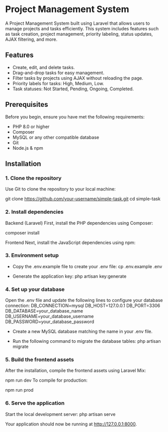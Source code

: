 # Project Management System

A Project Management System built using Laravel that allows users to manage projects and tasks efficiently. This system includes features such as task creation, project management, priority labeling, status updates, AJAX filtering, and more.

## Features
- Create, edit, and delete tasks.
- Drag-and-drop tasks for easy management.
- Filter tasks by projects using AJAX without reloading the page.
- Priority labels for tasks: High, Medium, Low.
- Task statuses: Not Started, Pending, Ongoing, Completed.

## Prerequisites

Before you begin, ensure you have met the following requirements:
- PHP 8.0 or higher
- Composer
- MySQL or any other compatible database
- Git
- Node.js & npm

## Installation

### 1. Clone the repository

Use Git to clone the repository to your local machine:


git clone https://github.com/your-username/simple-task.git
cd simple-task

### 2. Install dependencies
Backend (Laravel)
First, install the PHP dependencies using Composer:

composer install

Frontend
Next, install the JavaScript dependencies using npm:

### 3. Environment setup
- Copy the .env.example file to create your .env file:
cp .env.example .env

- Generate the application key:
php artisan key:generate

### 4. Set up your database
Open the .env file and update the following lines to configure your database connection:
DB_CONNECTION=mysql
DB_HOST=127.0.0.1
DB_PORT=3306
DB_DATABASE=your_database_name
DB_USERNAME=your_database_username
DB_PASSWORD=your_database_password

- Create a new MySQL database matching the name in your .env file.

- Run the following command to migrate the database tables:
php artisan migrate

### 5. Build the frontend assets
After the installation, compile the frontend assets using Laravel Mix:

npm run dev
To compile for production:

npm run prod
### 6. Serve the application
Start the local development server:
php artisan serve

Your application should now be running at http://127.0.0.1:8000.
